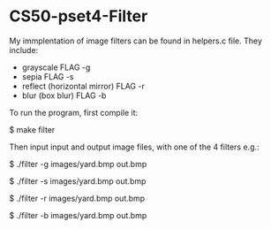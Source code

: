 # CS50-pset4-Filter

My immplentation of image filters can be found in helpers.c file. They include:
- grayscale FLAG -g 
- sepia FLAG -s
- reflect (horizontal mirror) FLAG -r
- blur (box blur) FLAG -b

To run the program, first compile it:

$ make filter

Then input input and output image files, with one of the 4 filters e.g.:

$ ./filter -g images/yard.bmp out.bmp

$ ./filter -s images/yard.bmp out.bmp

$ ./filter -r images/yard.bmp out.bmp

$ ./filter -b images/yard.bmp out.bmp



